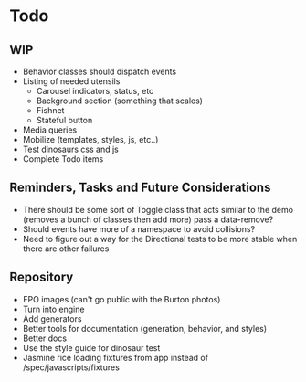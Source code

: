 
# Todo

## WIP
- Behavior classes should dispatch events
- Listing of needed utensils
  - Carousel indicators, status, etc
  - Background section (something that scales)
  - Fishnet
  - Stateful button
- Media queries
- Mobilize (templates, styles, js, etc..)
- Test dinosaurs css and js
- Complete Todo items

## Reminders, Tasks and Future Considerations
- There should be some sort of Toggle class that acts similar to the
  demo (removes a bunch of classes then add more) pass a data-remove?
- Should events have more of a namespace to avoid collisions?
- Need to figure out a way for the Directional tests to be more stable
  when there are other failures

## Repository
- FPO images (can't go public with the Burton photos)
- Turn into engine
- Add generators
- Better tools for documentation (generation, behavior, and styles)
- Better docs
- Use the style guide for dinosaur test
- Jasmine rice loading fixtures from app instead of
  /spec/javascripts/fixtures

